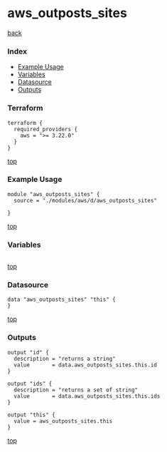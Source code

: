 # aws_outposts_sites

[back](../aws.md)

### Index

- [Example Usage](#example-usage)
- [Variables](#variables)
- [Datasource](#datasource)
- [Outputs](#outputs)

### Terraform

```hcl
terraform {
  required_providers {
    aws = ">= 3.22.0"
  }
}
```

[top](#index)

### Example Usage

```hcl
module "aws_outposts_sites" {
  source = "./modules/aws/d/aws_outposts_sites"

}
```

[top](#index)

### Variables

```hcl
```

[top](#index)

### Datasource

```hcl
data "aws_outposts_sites" "this" {
}
```

[top](#index)

### Outputs

```hcl
output "id" {
  description = "returns a string"
  value       = data.aws_outposts_sites.this.id
}

output "ids" {
  description = "returns a set of string"
  value       = data.aws_outposts_sites.this.ids
}

output "this" {
  value = aws_outposts_sites.this
}
```

[top](#index)